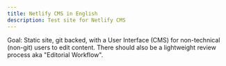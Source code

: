 ```yaml
---
title: Netlify CMS in English
description: Test site for Netlify CMS
---
```


Goal: Static site, git backed, with a User Interface (CMS) for
non-technical (non-git) users to edit content.  There should also be a
lightweight review process aka "Editorial Workflow".
